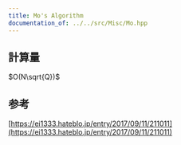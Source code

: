 ```yaml
---
title: Mo's Algorithm
documentation_of: ../../src/Misc/Mo.hpp
---
```

## 計算量
$O(N\sqrt{Q})$
## 参考
[https://ei1333.hateblo.jp/entry/2017/09/11/211011](https://ei1333.hateblo.jp/entry/2017/09/11/211011)
